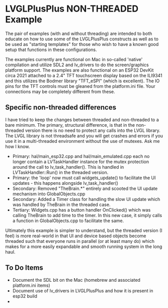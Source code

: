 # LVGLPlusPlus NON-THREADED Example

The pair of examples (with and without threading) are intended to both educate on how to use some of the LVGLPlusPlus constructs as well as to be used as "starting templates" for those who wish to have a known good setup that functions in these configurations.

The examples currently are functional on Mac in so-called 'native' compilation and utilize SDL2 and lv_drivers to do the screen/graphics platform support. The examples are also functional on an ESP32 DevKit circa 2021 attached to a 2.4" TFT touchscreen display based on the ILI9341 and this utilizes the Bodmer library "TFT_eSPI" (which is excellent). The IO pins for the TFT controls must be gleaned from the platform.ini file. Your connections may be completely different from these.

## Specific non-threaded differences

I have tried to keep the changes between threaded and non-threaded to a bare minimum. The primary, structural difference, is that in the non-threaded version there is no need to protect any calls into the LVGL library. The LVGL library is not threadsafe and you will get crashes and errors if you use it in a multi-threaded environment without the use of mutexes. Ask me how I know. <cough-cough>

- Primary: hal/main_esp32.cpp and hal/main_emulated.cpp each no longer contain a LVTaskHandler instance for the mutex protection around the call to lv_task_handler(). This is handled in LVTaskHandler::Run() in the threaded version.
- Primary: the 'loop' now must call widgets_update() to facilitate the UI updates - this happens alongside lv_task_handler()
- Secondary: Removed "TheBrain.*" entirely and scooted the UI update mechanism into GlobalObjects.cpp
- Secondary: Added a Timer class for handling the slow UI update which was handled by TheBrain in the threaded case.
- Tertiary: Widgets.cpp has a button handler OnClicked() which was calling TheBrain to add time to the timer. In this new case, it simply calls a function in GlobalObjects.cpp to facilitate the same.

Ultimately this example is simpler to understand, but the threaded version (I feel) is more real-world in that UI and device based objects become threaded such that everyone runs in parallel (or at least many do) which makes for a more easily expandable and smooth running system in the long haul.

## To Do Items

- Document the SDL bit on the Mac (homebrew and associated platform.ini items)
- Document use of lv_drivers in LVGLPlusPlus and how it is present in esp32 build
- 